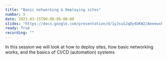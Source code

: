 ```yaml
---
title: "Basic networking & Deploying sites"
number: 5
date: 2023-03-15T00:00:00-00:00
slides: "https://docs.google.com/presentation/d/1yJsuSJqDy4bKW2JAeeewxk3_-V74yy6GbY9unA9NDgQ/edit?usp=sharing"
ready: True
recording: ""
---
```


In this session we will look at how to deploy sites, how basic networking works, and the basics of CI/CD (automation) systems